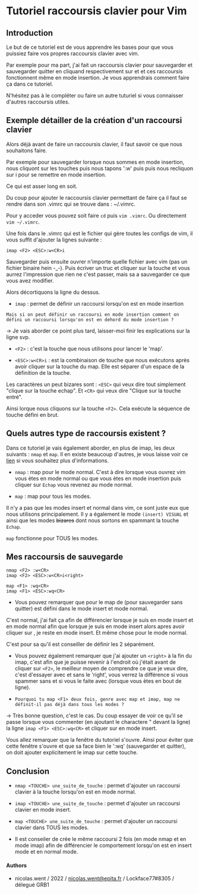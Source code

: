 # Tutoriel raccoursis clavier pour Vim

## Introduction

Le but de ce tutoriel est de vous apprendre les bases pour que vous puissiez
faire vos propres raccoursis clavier avec vim.

Par exemple pour ma part, j'ai fait un raccoursis clavier pour sauvegarder et
sauvegarder quitter en cliquand respectivement sur <F2> et <F1> et ces
raccoursis fonctionnent même en mode insertion. Je vous apprendrais comment
faire ça dans ce tutoriel.

N'hésitez pas à le compléter ou faire un autre tuturiel si vous connaisser
d'autres raccoursis utiles.

## Exemple détailler de la création d'un raccoursi clavier

Alors déjà avant de faire un raccoursis clavier, il faut savoir ce que nous
souhaitons faire.

Par exemple pour sauvegarder lorsque nous sommes en mode insertion, nous
cliquont sur les touches <ESC> puis nous tapons ':w' puis <entre> puis nous
recliquon sur i pour se remettre en mode insertion.

Ce qui est asser long en soit.

Du coup pour ajouter le raccoursis clavier permettant de faire ça il faut se
rendre dans son .vimrc qui se trouve dans : ~/.vimrc.

Pour y acceder vous pouvez soit faire `cd` puis `vim .vimrc`. Ou directement
`vim ~/.vimrc`.

Une fois dans le .vimrc qui est le fichier qui gère toutes les configs de vim,
il vous suffit d'ajouter la lignes suivante :

`imap <F2> <ESC>:w<CR>i`

Sauvegarder puis ensuite ouvrer n'importe quelle fichier avec vim (pas un
fichier binaire hein -\_-). Puis écriver un truc et cliquer sur la touche <F2>
et vous aurrez l'impression que rien ne c'est passer, mais sa a sauvegarder ce
que vous avez modifier.

Alors décortiquons la ligne du dessus.

* `imap` : permet de définir un raccoursi lorsqu'on est en mode insertion

`Mais si on peut définir un raccoursi en mode insertion comment on défini un
raccoursi lorsqu'on est en dehord du mode insertion ?`

-> Je vais aborder ce point plus tard, laisser-moi finir les explications sur la
ligne svp.

* `<F2>` : c'est la touche que nous utilisons pour lancer le 'map'.

* `<ESC>:w<CR>i` : est la combinaison de touche que nous exécutons après avoir
cliquer sur la touche du map. Elle est séparer d'un espace de la définition de
la touche.

Les caractères un peut bizares sont : `<ESC>` qui veux dire tout simplement
"clique sur la touche echap". Et `<CR>` qui veux dire "Clique sur la touche
entré".

Ainsi lorque nous cliquons sur la touche `<F2>`. Cela exécute la séquence de
touche défini en brut.

## Quels autres type de raccoursis existent ?

Dans ce tutoriel je vais également aborder, en plus de imap, les deux suivants :
`nmap` et `map`. Il en existe beaucoup d'autres, je vous laisse voir ce
[lien](https://vim.fandom.com/wiki/Mapping_keys_in_Vim_-_Tutorial_(Part_1)) si
vous souhaitez plus d'informations.

* `nmap` : map pour le mode normal. C'est à dire lorsque vous ouvrez vim vous
ètes en mode normal ou que vous ètes en mode insertion puis cliquer sur `Echap`
vous revenez au mode normal.

* `map` : map pour tous les modes.

Il n'y a pas que les modes insert et normal dans vim, ce sont juste eux que nous
utilisons principalement. Il y a également le mode `(insert) VISUAL` et ainsi
que les modes ~~bizares~~ dont nous sortons en spammant la touche `Echap`.

`map` fonctionne pour TOUS les modes.

## Mes raccoursis de sauvegarde

```
nmap <F2> :w<CR>
imap <F2> <ESC>:w<CR>i<right>

map <F1> :wq<CR>
imap <F1> <ESC>:wq<CR>
```

* Vous pouvez remarquer que pour le map de <F2> (pour sauvegarder sans quitter)
est défini dans le mode insert et mode normal.

C'est normal, j'ai fait ça afin de différencier lorsque je suis en mode insert
et en mode normal afin que lorsque je suis en mode insert alors apres avoir
cliquer sur <F2>, je reste en mode insert. Et même chose pour le mode normal.

C'est pour sa qu'il est conseiller de définir les 2 séparément.

* Vous pouvez également remarquer que j'ai ajouter un `<right>` à la fin du
imap, c'est afin que je puisse revenir à l'endroit où j'était avant de cliquer
sur `<F2>`, le meilleur moyen de comprendre ce que je veux dire, c'est d'essayer
avec et sans le 'right', vous verrez la différence si vous spammer <F2> sans et
si vous le faite avec (lorsque vous ètes en bout de ligne).

* `Pourquoi tu map <F1> deux fois, genre avec map et imap, map ne définit-il pas
déjà dans tous les modes ?`

-> Très bonne question, c'est le cas. Du coup essayer de voir ce qu'il se passe
lorsque vous commenter (en ajoutant le charactere " devant la ligne) la ligne
`imap <F1> <ESC>:wq<CR>` et cliquer sur <F1> en mode insert.

Vous allez remarquer que la fenêtre du tutoriel s'ouvre. Ainsi pour éviter que
cette fenêtre s'ouvre et que sa face bien le ':wq' (sauvegarder et quitter), on
doit ajouter explicitement le imap sur cette touche.

## Conclusion

* `nmap <TOUCHE> une_suite_de_touche` : permet d'ajouter un raccoursi clavier à
la touche <TOUCHE> lorsqu'on est en mode normal.

* `imap <TOUCHE> une_suite_de_touche` : permet d'ajouter un raccoursi clavier en
mode insert.

* `map <TOUCHE> une_suite_de_touche` : permet d'ajouter un raccoursi clavier
dans TOUS les modes.

* Il est conseiler de crée le même raccoursi 2 fois (en mode nmap et en mode
imap) afin de différencier le comportement lorsqu'on est en insert mode et en
normal mode.

#### Authors
* nicolas.went / 2022 / nicolas.went@epita.fr / Lockface77#8305 / délegué GRB1


